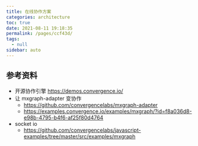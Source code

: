 ```yaml
---
title: 在线协作方案
categories: architecture
toc: true
date: 2021-08-11 19:18:35
permalink: /pages/ccf43d/
tags: 
  - null
sidebar: auto
---
```




## 参考资料

- 开源协作引擎 https://demos.convergence.io/ 
- 让 mxgraph-adapter 变协作
  - https://github.com/convergencelabs/mxgraph-adapter
  - https://examples.convergence.io/examples/mxgraph/?id=f8a036d8-e98b-4795-b4f6-af25f80d4764
- socket io
  - https://github.com/convergencelabs/javascript-examples/tree/master/src/examples/mxgraph